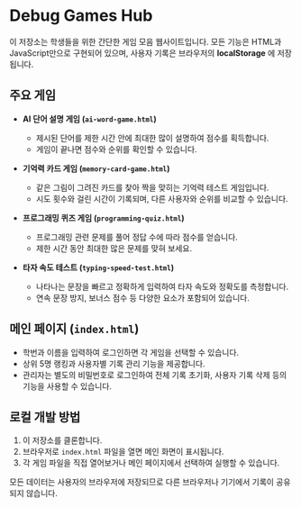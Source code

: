 # Debug Games Hub

이 저장소는 학생들을 위한 간단한 게임 모음 웹사이트입니다. 모든 기능은 HTML과 JavaScript만으로 구현되어 있으며, 사용자 기록은 브라우저의 **localStorage** 에 저장됩니다.

## 주요 게임

- **AI 단어 설명 게임 (`ai-word-game.html`)**
  - 제시된 단어를 제한 시간 안에 최대한 많이 설명하여 점수를 획득합니다.
  - 게임이 끝나면 점수와 순위를 확인할 수 있습니다.

- **기억력 카드 게임 (`memory-card-game.html`)**
  - 같은 그림이 그려진 카드를 찾아 짝을 맞히는 기억력 테스트 게임입니다.
  - 시도 횟수와 걸린 시간이 기록되며, 다른 사용자와 순위를 비교할 수 있습니다.

- **프로그래밍 퀴즈 게임 (`programming-quiz.html`)**
  - 프로그래밍 관련 문제를 풀어 정답 수에 따라 점수를 얻습니다.
  - 제한 시간 동안 최대한 많은 문제를 맞혀 보세요.

- **타자 속도 테스트 (`typing-speed-test.html`)**
  - 나타나는 문장을 빠르고 정확하게 입력하여 타자 속도와 정확도를 측정합니다.
  - 연속 문장 방지, 보너스 점수 등 다양한 요소가 포함되어 있습니다.

## 메인 페이지 (`index.html`)

- 학번과 이름을 입력하여 로그인하면 각 게임을 선택할 수 있습니다.
- 상위 5명 랭킹과 사용자별 기록 관리 기능을 제공합니다.
- 관리자는 별도의 비밀번호로 로그인하여 전체 기록 초기화, 사용자 기록 삭제 등의 기능을 사용할 수 있습니다.

## 로컬 개발 방법

1. 이 저장소를 클론합니다.
2. 브라우저로 `index.html` 파일을 열면 메인 화면이 표시됩니다.
3. 각 게임 파일을 직접 열어보거나 메인 페이지에서 선택하여 실행할 수 있습니다.

모든 데이터는 사용자의 브라우저에 저장되므로 다른 브라우저나 기기에서 기록이 공유되지 않습니다.

